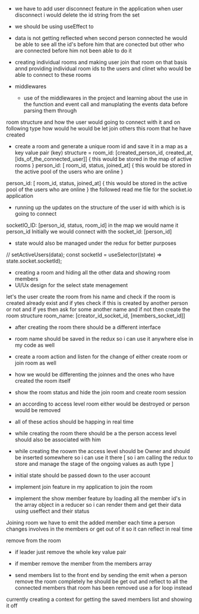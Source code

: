 - we have to add user disconnect feature in the application when user disconnect i would delete the id string from the set
- we should be using useEffect to
- data is not getting reflected when second person connected he would be able to see all the id's before him that are conected but other who are connected before him not been able to do it 
- creating individual rooms and making user join that room on that basis annd providing individual room ids to the users and clinet who would be able to connect to these rooms 

- middlewares
  - use of the middlewares in the project and learning about the use in the function and event call and manuplating the events data before parsing them through

room structure and how the user would going to connect with it and on following type how would he would be let join others this room that he have created 
- create a room and generate a unique room id and save it in a map as a key value pair (key)
structure = 
room_id: [created_person_id, created_at, [ids_of_the_connected_user]]     { this would be stored in the map of active rooms }
person_id: [ room_id, status, joined_at]  { this would be stored in the active pool of the users who are online }

person_id: [ room_id, status, joined_at]  { this would be stored in the active pool of the users who are online }
the followed read me file for the socket.io application
-  running up the updates on the structure of the user id with which is is going to connect

socketIO_ID: [person_id, status, room_id]
in the map we would name it person_id
Initially we would connect with the socket_id: [person_id]
- state would also be managed under the redux for better purposes 

// setActiveUsers(data);
const socketId = useSelector((state) => state.socket.socketId);
- creating a room and hiding all the other data and showing room members 
- UI/Ux design for the select state menagement


let's the user create the room from his name and check if the room is created already exist and if ytes check if this is created by another person or not and if yes then ask for some another name and if not then create the room
structure 
room_name: [creator_id_socket_id, [members_socket_id]]


- after creating the room there should be a different interface 
- room name should be saved in the redux so i can use it anywhere else in my code as well
- create a room action and listen for the change of either create room or join room as well 
- how we would be differenting the joinnes and the ones who have created the room itself



- show the room status and hide the join room and create room session 
- an according to access level room either would be destroyed or person would be removed
- all of these actios should be happing in real time 
- while creating the room there should be a the person access level should also be associated with him
- while creating the roowm the access level should be Owner and should be inserted somewhere so i can use it there
 [ so i am calling the redux to store and manage the stage of the ongoing values as auth type ]
- initial state should be passed down to the user account 
- implement join feature in my application to join the room
- implement the show member feature by loading all the member id's in the array object in a reducer so i can render them and get their data using useffect and their status 

Joining room 
we have to emit the added member each time a person changes involves in the members or get out of it so it can reflect in real time 

remove from the room 
- if leader just remove the whole key value pair
- if member remove the member from the members array

- send members list to the front end by sending the emit 
when a person remove the room completely he should be get out and reflect to all the connected members that room has been removed 
use a for loop instead 

currently creating a context for getting the saved members list and showing it off 

